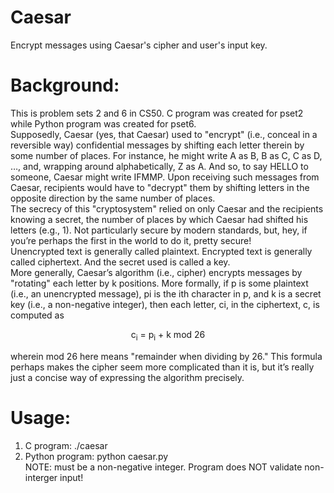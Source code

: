 # Caesar
Encrypt messages using Caesar's cipher and user's input key.<br/>

# Background:
This is problem sets 2 and 6 in CS50. C program was created for pset2 while Python program was created for pset6.<br/>
Supposedly, Caesar (yes, that Caesar) used to "encrypt" (i.e., conceal in a reversible way) confidential messages by shifting each letter therein by some number of places. For instance, he might write A as B, B as C, C as D, …​, and, wrapping around alphabetically, Z as A. And so, to say HELLO to someone, Caesar might write IFMMP. Upon receiving such messages from Caesar, recipients would have to "decrypt" them by shifting letters in the opposite direction by the same number of places.<br/>
The secrecy of this "cryptosystem" relied on only Caesar and the recipients knowing a secret, the number of places by which Caesar had shifted his letters (e.g., 1). Not particularly secure by modern standards, but, hey, if you’re perhaps the first in the world to do it, pretty secure!<br/>
Unencrypted text is generally called plaintext. Encrypted text is generally called ciphertext. And the secret used is called a key.<br/>
More generally, Caesar’s algorithm (i.e., cipher) encrypts messages by "rotating" each letter by k positions. More formally, if p is some plaintext (i.e., an unencrypted message), pi is the ith character in p, and k is a secret key (i.e., a non-negative integer), then each letter, ci, in the ciphertext, c, is computed as<br>
<p align="center">
  c<sub>i</sub> = p<sub>i</sub> + k mod 26<br/>
</p>
wherein mod 26 here means "remainder when dividing by 26." This formula perhaps makes the cipher seem more complicated than it is, but it’s really just a concise way of expressing the algorithm precisely.<br/>

# Usage:
1. C program: ./caesar <key><br/>
2. Python program: python caesar.py <key><br/>
NOTE: <key> must be a non-negative integer. Program does NOT validate non-interger input!
